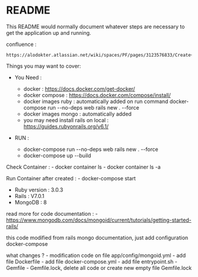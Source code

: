# README

This README would normally document whatever steps are necessary to get the
application up and running.

confluence  :

    https://alodokter.atlassian.net/wiki/spaces/PF/pages/3123576833/Create+Docker+on+Rails+Project+using+phusion+passenger+as+base+image

Things you may want to cover:

* You Need :
    - docker : https://docs.docker.com/get-docker/
    - docker compose : https://docs.docker.com/compose/install/
    - docker images ruby : automatically added on run command docker-compose run --no-deps web rails new . --force
    - docker images mongo : automatically added
    - you may need install rails on local : https://guides.rubyonrails.org/v6.1/

* RUN :
    - docker-compose run --no-deps web rails new . --force
    - docker-compose up --build

Check Container :
    - docker container ls
    - docker container ls -a

Run Container after created :
    - docker-compose start


* Ruby version : 3.0.3
* Rails : V7.0.1
* MongoDB : 8

read more for code documentation :
    - https://www.mongodb.com/docs/mongoid/current/tutorials/getting-started-rails/

this code modified from rails mongo documentation, just add configuration docker-compose

what changes ?
    - modification code on file app/config/mongoid.yml
    - add file Dockerfile
    - add file docker-compose.yml
    - add file entrypoint.sh
    - Gemfile
    - Gemfile.lock, delete all code or create new empty file Gemfile.lock